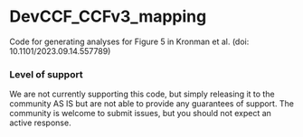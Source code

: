 # DevCCF_CCFv3_mapping

Code for generating analyses for Figure 5 in Kronman et al. (doi: 10.1101/2023.09.14.557789)

### Level of support

We are not currently supporting this code, but simply releasing it to the community AS IS but are not able to provide any guarantees of support. The community is welcome to submit issues, but you should not expect an active response.
